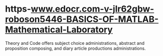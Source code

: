 # https-www.edocr.com-v-jlr62gbw-roboson5446-BASICS-OF-MATLAB-Mathematical-Laboratory
Theory and Code offers subject choice administrations, abstract and proposition composing, and diary article productions administrations.
